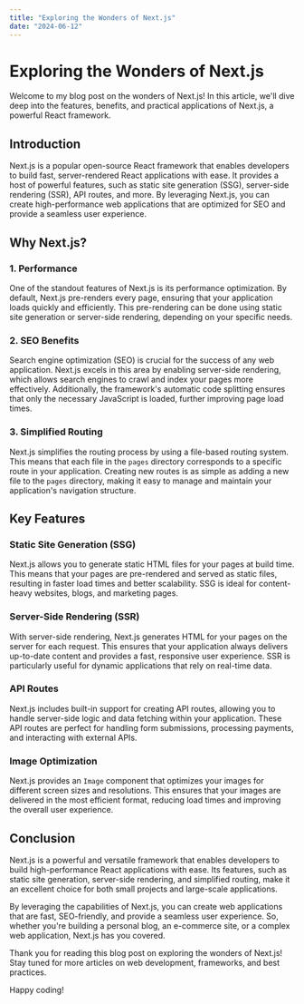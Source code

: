 ```yaml
---
title: "Exploring the Wonders of Next.js"
date: "2024-06-12"
---
```


# Exploring the Wonders of Next.js

Welcome to my blog post on the wonders of Next.js! In this article, we'll dive deep into the features, benefits, and practical applications of Next.js, a powerful React framework.

## Introduction

Next.js is a popular open-source React framework that enables developers to build fast, server-rendered React applications with ease. It provides a host of powerful features, such as static site generation (SSG), server-side rendering (SSR), API routes, and more. By leveraging Next.js, you can create high-performance web applications that are optimized for SEO and provide a seamless user experience.

## Why Next.js?

### 1. Performance

One of the standout features of Next.js is its performance optimization. By default, Next.js pre-renders every page, ensuring that your application loads quickly and efficiently. This pre-rendering can be done using static site generation or server-side rendering, depending on your specific needs.

### 2. SEO Benefits

Search engine optimization (SEO) is crucial for the success of any web application. Next.js excels in this area by enabling server-side rendering, which allows search engines to crawl and index your pages more effectively. Additionally, the framework's automatic code splitting ensures that only the necessary JavaScript is loaded, further improving page load times.

### 3. Simplified Routing

Next.js simplifies the routing process by using a file-based routing system. This means that each file in the `pages` directory corresponds to a specific route in your application. Creating new routes is as simple as adding a new file to the `pages` directory, making it easy to manage and maintain your application's navigation structure.

## Key Features

### Static Site Generation (SSG)

Next.js allows you to generate static HTML files for your pages at build time. This means that your pages are pre-rendered and served as static files, resulting in faster load times and better scalability. SSG is ideal for content-heavy websites, blogs, and marketing pages.

### Server-Side Rendering (SSR)

With server-side rendering, Next.js generates HTML for your pages on the server for each request. This ensures that your application always delivers up-to-date content and provides a fast, responsive user experience. SSR is particularly useful for dynamic applications that rely on real-time data.

### API Routes

Next.js includes built-in support for creating API routes, allowing you to handle server-side logic and data fetching within your application. These API routes are perfect for handling form submissions, processing payments, and interacting with external APIs.

### Image Optimization

Next.js provides an `Image` component that optimizes your images for different screen sizes and resolutions. This ensures that your images are delivered in the most efficient format, reducing load times and improving the overall user experience.

## Conclusion

Next.js is a powerful and versatile framework that enables developers to build high-performance React applications with ease. Its features, such as static site generation, server-side rendering, and simplified routing, make it an excellent choice for both small projects and large-scale applications.

By leveraging the capabilities of Next.js, you can create web applications that are fast, SEO-friendly, and provide a seamless user experience. So, whether you're building a personal blog, an e-commerce site, or a complex web application, Next.js has you covered.

Thank you for reading this blog post on exploring the wonders of Next.js! Stay tuned for more articles on web development, frameworks, and best practices.

Happy coding!
